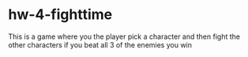 # hw-4-fighttime
This is a game where you the player pick a character and then fight the other characters if you beat all 3 of the enemies you win  

